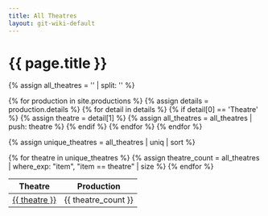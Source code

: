 ```yaml
---
title: All Theatres
layout: git-wiki-default
---
```

<h1>{{ page.title }}</h1>

{% assign all_theatres = '' | split: '' %}

{% for production in site.productions %}
  {% assign details = production.details %}
  {% for detail in details %}
    {% if detail[0] == 'Theatre' %}
      {% assign theatre = detail[1] %}
      {% assign all_theatres = all_theatres | push: theatre %}
    {% endif %}
  {% endfor %}
{% endfor %}

{% assign unique_theatres = all_theatres | uniq | sort %}

<table>
  <thead>
    <tr>
      <th>Theatre</th>
      <th>Production</th>
    </tr>
  </thead>
  <tbody>
    {% for theatre in unique_theatres %}
      {% assign theatre_count = all_theatres | where_exp: "item", "item == theatre" | size %}
      <tr>
        <td><a href="/theatres/{{ theatre | replace: ' ', '_' | replace: ".", "" }}">{{ theatre }}</a></td>
        <td>{{ theatre_count }}</td>
      </tr>
    {% endfor %}
  </tbody>
</table>
